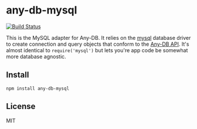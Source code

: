 # any-db-mysql

[![Build Status](https://secure.travis-ci.org/grncdr/node-any-db-mysql.png)](http://travis-ci.org/grncdr/node-any-db-mysql)

This is the MySQL adapter for Any-DB. It relies on the [mysql][mysql]
database driver to create connection and query objects that conform to the
[Any-DB API](https://github.com/grncdr/node-any-db-adapter-spec). It's almost
identical to `require('mysql')` but lets you're app code be somewhat more
database agnostic.

## Install

    npm install any-db-mysql

## License

MIT

[mysql]: http://github.com/felixge/node-mysql
